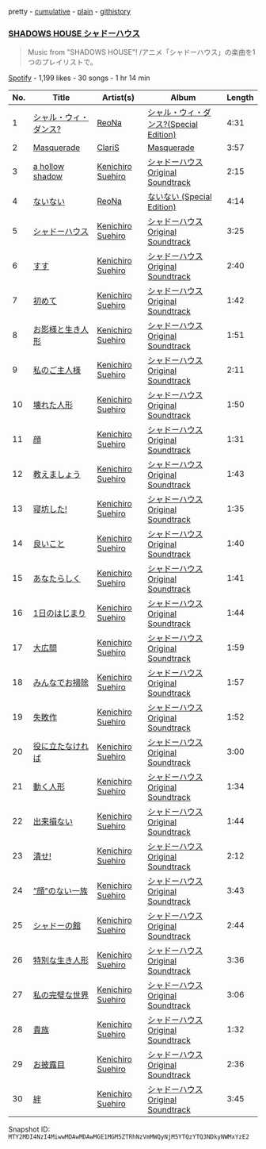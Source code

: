 pretty - [cumulative](/playlists/cumulative/37i9dQZF1DX01BMYuRJG8i.md) - [plain](/playlists/plain/37i9dQZF1DX01BMYuRJG8i) - [githistory](https://github.githistory.xyz/mackorone/spotify-playlist-archive/blob/main/playlists/plain/37i9dQZF1DX01BMYuRJG8i)

### [SHADOWS HOUSE シャドーハウス](https://open.spotify.com/playlist/37i9dQZF1DX01BMYuRJG8i)

> Music from "SHADOWS HOUSE"! /アニメ「シャドーハウス」の楽曲を1つのプレイリストで。

[Spotify](https://open.spotify.com/user/spotify) - 1,199 likes - 30 songs - 1 hr 14 min

| No. | Title | Artist(s) | Album | Length |
|---|---|---|---|---|
| 1 | [シャル・ウィ・ダンス?](https://open.spotify.com/track/0rBTz8QXqqKSoNGvv1kVf4) | [ReoNa](https://open.spotify.com/artist/2SIBY7Jwq1kYng12Zguo3C) | [シャル・ウィ・ダンス?\(Special Edition\)](https://open.spotify.com/album/3uZkJY4VIWYjPtE7FbWpH9) | 4:31 |
| 2 | [Masquerade](https://open.spotify.com/track/2NZ0LH20J4E7XiHdTMPsm5) | [ClariS](https://open.spotify.com/artist/5htVtReJ3NAwcAdxdHpim3) | [Masquerade](https://open.spotify.com/album/0pd3XK1IV3sHiJeQYselxG) | 3:57 |
| 3 | [a hollow shadow](https://open.spotify.com/track/6qg86i2yfgPhmMdhz8K32c) | [Kenichiro Suehiro](https://open.spotify.com/artist/2OyKkjeWOmxlp8LwpQqRP1) | [シャドーハウス Original Soundtrack](https://open.spotify.com/album/38qGUCDSRpHe7MSpccrkgC) | 2:15 |
| 4 | [ないない](https://open.spotify.com/track/2lD8rPegYoYC1WucU3vU1W) | [ReoNa](https://open.spotify.com/artist/2SIBY7Jwq1kYng12Zguo3C) | [ないない \(Special Edition\)](https://open.spotify.com/album/6HD7Zt2IlhBzbOankRvipw) | 4:14 |
| 5 | [シャドーハウス](https://open.spotify.com/track/7C2UiCqR5OC0gcXvV3xIuc) | [Kenichiro Suehiro](https://open.spotify.com/artist/2OyKkjeWOmxlp8LwpQqRP1) | [シャドーハウス Original Soundtrack](https://open.spotify.com/album/38qGUCDSRpHe7MSpccrkgC) | 3:25 |
| 6 | [すす](https://open.spotify.com/track/6RcWaQ3sDzyeAthvKFKpfy) | [Kenichiro Suehiro](https://open.spotify.com/artist/2OyKkjeWOmxlp8LwpQqRP1) | [シャドーハウス Original Soundtrack](https://open.spotify.com/album/38qGUCDSRpHe7MSpccrkgC) | 2:40 |
| 7 | [初めて](https://open.spotify.com/track/40NlZUMs7UgpLEaBa7NVS8) | [Kenichiro Suehiro](https://open.spotify.com/artist/2OyKkjeWOmxlp8LwpQqRP1) | [シャドーハウス Original Soundtrack](https://open.spotify.com/album/38qGUCDSRpHe7MSpccrkgC) | 1:42 |
| 8 | [お影様と生き人形](https://open.spotify.com/track/2I5eCafdTDygKIPqCF9x0C) | [Kenichiro Suehiro](https://open.spotify.com/artist/2OyKkjeWOmxlp8LwpQqRP1) | [シャドーハウス Original Soundtrack](https://open.spotify.com/album/38qGUCDSRpHe7MSpccrkgC) | 1:51 |
| 9 | [私のご主人様](https://open.spotify.com/track/7JaUJZ3wxnAXD9iyvrHpAr) | [Kenichiro Suehiro](https://open.spotify.com/artist/2OyKkjeWOmxlp8LwpQqRP1) | [シャドーハウス Original Soundtrack](https://open.spotify.com/album/38qGUCDSRpHe7MSpccrkgC) | 2:11 |
| 10 | [壊れた人形](https://open.spotify.com/track/1HHiyjXTxorDGIvklmqQfJ) | [Kenichiro Suehiro](https://open.spotify.com/artist/2OyKkjeWOmxlp8LwpQqRP1) | [シャドーハウス Original Soundtrack](https://open.spotify.com/album/38qGUCDSRpHe7MSpccrkgC) | 1:50 |
| 11 | [顔](https://open.spotify.com/track/59NiYwTyvLQS7KTx8DHNBC) | [Kenichiro Suehiro](https://open.spotify.com/artist/2OyKkjeWOmxlp8LwpQqRP1) | [シャドーハウス Original Soundtrack](https://open.spotify.com/album/38qGUCDSRpHe7MSpccrkgC) | 1:31 |
| 12 | [教えましょう](https://open.spotify.com/track/68Ma0UfNWc7Rt5RTDfCKXW) | [Kenichiro Suehiro](https://open.spotify.com/artist/2OyKkjeWOmxlp8LwpQqRP1) | [シャドーハウス Original Soundtrack](https://open.spotify.com/album/38qGUCDSRpHe7MSpccrkgC) | 1:43 |
| 13 | [寝坊した!](https://open.spotify.com/track/4jPitGtfxHy5pVpSpO0wk4) | [Kenichiro Suehiro](https://open.spotify.com/artist/2OyKkjeWOmxlp8LwpQqRP1) | [シャドーハウス Original Soundtrack](https://open.spotify.com/album/38qGUCDSRpHe7MSpccrkgC) | 1:35 |
| 14 | [良いこと](https://open.spotify.com/track/5niSiTKiHDBEDotG5Kb7K2) | [Kenichiro Suehiro](https://open.spotify.com/artist/2OyKkjeWOmxlp8LwpQqRP1) | [シャドーハウス Original Soundtrack](https://open.spotify.com/album/38qGUCDSRpHe7MSpccrkgC) | 1:40 |
| 15 | [あなたらしく](https://open.spotify.com/track/6lplVHnbe2M0EvBGspLKqM) | [Kenichiro Suehiro](https://open.spotify.com/artist/2OyKkjeWOmxlp8LwpQqRP1) | [シャドーハウス Original Soundtrack](https://open.spotify.com/album/38qGUCDSRpHe7MSpccrkgC) | 1:41 |
| 16 | [1日のはじまり](https://open.spotify.com/track/21bkJ3JE2uh8xavA5RwFf8) | [Kenichiro Suehiro](https://open.spotify.com/artist/2OyKkjeWOmxlp8LwpQqRP1) | [シャドーハウス Original Soundtrack](https://open.spotify.com/album/38qGUCDSRpHe7MSpccrkgC) | 1:44 |
| 17 | [大広間](https://open.spotify.com/track/3adFmDnsgEnDgpOXKGNMou) | [Kenichiro Suehiro](https://open.spotify.com/artist/2OyKkjeWOmxlp8LwpQqRP1) | [シャドーハウス Original Soundtrack](https://open.spotify.com/album/38qGUCDSRpHe7MSpccrkgC) | 1:59 |
| 18 | [みんなでお掃除](https://open.spotify.com/track/4ZDSGCZVuxbeY7HtjWi9U1) | [Kenichiro Suehiro](https://open.spotify.com/artist/2OyKkjeWOmxlp8LwpQqRP1) | [シャドーハウス Original Soundtrack](https://open.spotify.com/album/38qGUCDSRpHe7MSpccrkgC) | 1:57 |
| 19 | [失敗作](https://open.spotify.com/track/7jlaHTNynlWpYVdbrvitha) | [Kenichiro Suehiro](https://open.spotify.com/artist/2OyKkjeWOmxlp8LwpQqRP1) | [シャドーハウス Original Soundtrack](https://open.spotify.com/album/38qGUCDSRpHe7MSpccrkgC) | 1:52 |
| 20 | [役に立たなければ](https://open.spotify.com/track/21ZXBywbD7uPKHaVPlYmYD) | [Kenichiro Suehiro](https://open.spotify.com/artist/2OyKkjeWOmxlp8LwpQqRP1) | [シャドーハウス Original Soundtrack](https://open.spotify.com/album/38qGUCDSRpHe7MSpccrkgC) | 3:00 |
| 21 | [動く人形](https://open.spotify.com/track/5EiI35mVB0myTcZOr3gWUz) | [Kenichiro Suehiro](https://open.spotify.com/artist/2OyKkjeWOmxlp8LwpQqRP1) | [シャドーハウス Original Soundtrack](https://open.spotify.com/album/38qGUCDSRpHe7MSpccrkgC) | 1:34 |
| 22 | [出来損ない](https://open.spotify.com/track/7AjE5Zu1TTvpHyyDQJymez) | [Kenichiro Suehiro](https://open.spotify.com/artist/2OyKkjeWOmxlp8LwpQqRP1) | [シャドーハウス Original Soundtrack](https://open.spotify.com/album/38qGUCDSRpHe7MSpccrkgC) | 1:44 |
| 23 | [潰せ!](https://open.spotify.com/track/2kfREcC05PBb2NzSYcsMGJ) | [Kenichiro Suehiro](https://open.spotify.com/artist/2OyKkjeWOmxlp8LwpQqRP1) | [シャドーハウス Original Soundtrack](https://open.spotify.com/album/38qGUCDSRpHe7MSpccrkgC) | 2:12 |
| 24 | [”顔”のない一族](https://open.spotify.com/track/6KWLCpYzVksCw46QCGMnqI) | [Kenichiro Suehiro](https://open.spotify.com/artist/2OyKkjeWOmxlp8LwpQqRP1) | [シャドーハウス Original Soundtrack](https://open.spotify.com/album/38qGUCDSRpHe7MSpccrkgC) | 3:43 |
| 25 | [シャドーの館](https://open.spotify.com/track/0IR8lf2WmapKwxpfZL2YBc) | [Kenichiro Suehiro](https://open.spotify.com/artist/2OyKkjeWOmxlp8LwpQqRP1) | [シャドーハウス Original Soundtrack](https://open.spotify.com/album/38qGUCDSRpHe7MSpccrkgC) | 2:44 |
| 26 | [特別な生き人形](https://open.spotify.com/track/74dz2zIV0UgLr976EDGXSi) | [Kenichiro Suehiro](https://open.spotify.com/artist/2OyKkjeWOmxlp8LwpQqRP1) | [シャドーハウス Original Soundtrack](https://open.spotify.com/album/38qGUCDSRpHe7MSpccrkgC) | 3:36 |
| 27 | [私の完璧な世界](https://open.spotify.com/track/4FmFUmo0Iy7e2Y5FqLggWv) | [Kenichiro Suehiro](https://open.spotify.com/artist/2OyKkjeWOmxlp8LwpQqRP1) | [シャドーハウス Original Soundtrack](https://open.spotify.com/album/38qGUCDSRpHe7MSpccrkgC) | 3:06 |
| 28 | [貴族](https://open.spotify.com/track/2UrtA7zJhEJjdvqzrUBdSJ) | [Kenichiro Suehiro](https://open.spotify.com/artist/2OyKkjeWOmxlp8LwpQqRP1) | [シャドーハウス Original Soundtrack](https://open.spotify.com/album/38qGUCDSRpHe7MSpccrkgC) | 1:32 |
| 29 | [お披露目](https://open.spotify.com/track/5eoZ1f0hIRagC9F8mndbMv) | [Kenichiro Suehiro](https://open.spotify.com/artist/2OyKkjeWOmxlp8LwpQqRP1) | [シャドーハウス Original Soundtrack](https://open.spotify.com/album/38qGUCDSRpHe7MSpccrkgC) | 2:36 |
| 30 | [絆](https://open.spotify.com/track/1IgwadWZVzEuxIeEKltLW0) | [Kenichiro Suehiro](https://open.spotify.com/artist/2OyKkjeWOmxlp8LwpQqRP1) | [シャドーハウス Original Soundtrack](https://open.spotify.com/album/38qGUCDSRpHe7MSpccrkgC) | 3:45 |

Snapshot ID: `MTY2MDI4NzI4MiwwMDAwMDAwMGE1MGM5ZTRhNzVmMWQyNjM5YTQzYTQ3NDkyNWMxYzE2`
